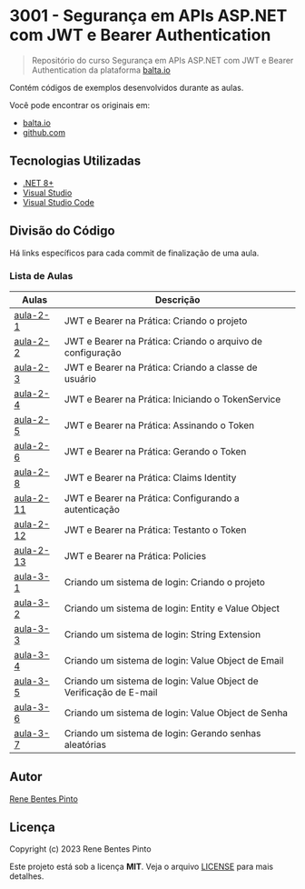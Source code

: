 # 3001 - Segurança em APIs ASP.NET com JWT e Bearer Authentication

> Repositório do curso Segurança em APIs ASP.NET com JWT e Bearer Authentication da plataforma [balta.io](https://balta.io)

Contém códigos de exemplos desenvolvidos durante as aulas.

Você pode encontrar os originais em:

- [balta.io](https://balta.io/cursos/seguranca-apis-aspnet-jwt-bearer)
- [github.com](https://github.com/balta-io/3001)

## Tecnologias Utilizadas

- [.NET 8+](https://dot.net/)
- [Visual Studio](https://visualstudio.com/)
- [Visual Studio Code](https://code.visualstudio.com/)

## Divisão do Código

Há links específicos para cada commit de finalização de uma aula.

### Lista de Aulas

| Aulas                             | Descrição                                                          |
| --------------------------------- | ------------------------------------------------------------------ |
| [aula-2-1](../../commit/d5ccce9)  | JWT e Bearer na Prática: Criando o projeto                         |
| [aula-2-2](../../commit/e784cdf)  | JWT e Bearer na Prática: Criando o arquivo de configuração         |
| [aula-2-3](../../commit/a01f4da)  | JWT e Bearer na Prática: Criando a classe de usuário               |
| [aula-2-4](../../commit/70dcd81)  | JWT e Bearer na Prática: Iniciando o TokenService                  |
| [aula-2-5](../../commit/70dcd81)  | JWT e Bearer na Prática: Assinando o Token                         |
| [aula-2-6](../../commit/70dcd81)  | JWT e Bearer na Prática: Gerando o Token                           |
| [aula-2-8](../../commit/631e2b5)  | JWT e Bearer na Prática: Claims Identity                           |
| [aula-2-11](../../commit/18ebcd9) | JWT e Bearer na Prática: Configurando a autenticação               |
| [aula-2-12](../../commit/010568b) | JWT e Bearer na Prática: Testanto o Token                          |
| [aula-2-13](../../commit/5e11a41) | JWT e Bearer na Prática: Policies                                  |
| [aula-3-1](../../commit/146b68f)  | Criando um sistema de login: Criando o projeto                     |
| [aula-3-2](../../commit/f8329d8)  | Criando um sistema de login: Entity e Value Object                 |
| [aula-3-3](../../commit/b124b67)  | Criando um sistema de login: String Extension                      |
| [aula-3-4](../../commit/2c9ce22)  | Criando um sistema de login: Value Object de Email                 |
| [aula-3-5](../../commit/3f61e5f)  | Criando um sistema de login: Value Object de Verificação de E-mail |
| [aula-3-6](../../commit/4ab9468)  | Criando um sistema de login: Value Object de Senha                 |
| [aula-3-7](../../commit/a7a242d)  | Criando um sistema de login: Gerando senhas aleatórias             |

## Autor

[Rene Bentes Pinto](http://github.com/renebentes)

## Licença

Copyright (c) 2023 Rene Bentes Pinto

Este projeto está sob a licença **MIT**. Veja o arquivo [LICENSE](LICENSE) para mais detalhes.

